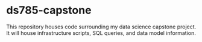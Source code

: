 # ds785-capstone
This repository houses code surrounding my data science capstone project. It will house infrastructure scripts, SQL queries, and data model information.
